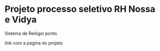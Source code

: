 # Projeto processo seletivo RH Nossa e Vidya
Sistema de Relógio ponto

link com a pagina do projeto
